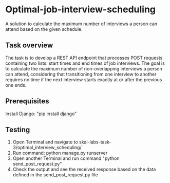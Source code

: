 # Optimal-job-interview-scheduling
A solution to calculate the maximum number of interviews a person can attend based on the given schedule.


## Task overview
The task is to develop a REST API endpoint that processes POST requests containing two lists: start times and end times of job interviews. The goal is to calculate the maximum number of non-overlapping interviews a person can attend, considering that transitioning from one interview to another requires no time if the next interview starts exactly at or after the previous one ends.


## Prerequisites
Install Django: "pip install django"


## Testing
1. Open Terminal and navigate to skai-labs-task-3/optimal_interview_scheduling/
2. Run command: python manage.py runserver
3. Open another Terminal and run command "python send_post_request.py"
4. Check the output and see the received response based on the data defined in the send_post_request.py file

